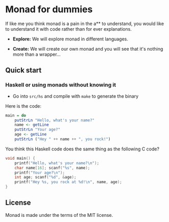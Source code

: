 # Monad for dummies

If like me you think monad is a pain in the a** to understand, you
would like to understand it with code rather than for ever
explanations.

* **Explore:** We will explore monad in different languages.

* **Create:** We will create our own monad and you will see that it's nothing more than a wrapper...

## Quick start

### Haskell or using monads without knowing it

* Go into `src/hs` and compile with `make` to generate the binary

Here is the code:

```haskell
main = do  
    putStrLn "Hello, what's your name?"  
    name <- getLine  
    putStrLn "Your age?"  
    age <- getLine  
    putStrLn ("Hey " ++ name ++ ", you rock!")
```

You think this Haskell code does the same thing as the following C code?

```c
void main() {
    printf("Hello, what's your name?\n");
    char name[16]; scanf("%s", name);
    printf("Your age?\n");
    int age; scanf("%d", &age);
    printf("Hey %s, you rock at %d!\n", name, age);
}
```

## License

Monad is made under the terms of the MIT license.
